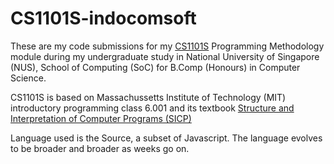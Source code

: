 # CS1101S-indocomsoft

These are my code submissions for my [CS1101S](http://www.comp.nus.edu.sg/~cs1101s/) Programming Methodology module during my undergraduate study in National University of Singapore (NUS), School of Computing (SoC) for B.Comp (Honours) in Computer Science.

CS1101S is based on Massachussetts Institute of Technology (MIT) introductory programming class 6.001 and its textbook [Structure and Interpretation of Computer Programs (SICP)](https://en.wikipedia.org/wiki/Structure_and_Interpretation_of_Computer_Programs)

Language used is the Source, a subset of Javascript. The language evolves to be broader and broader as weeks go on.
